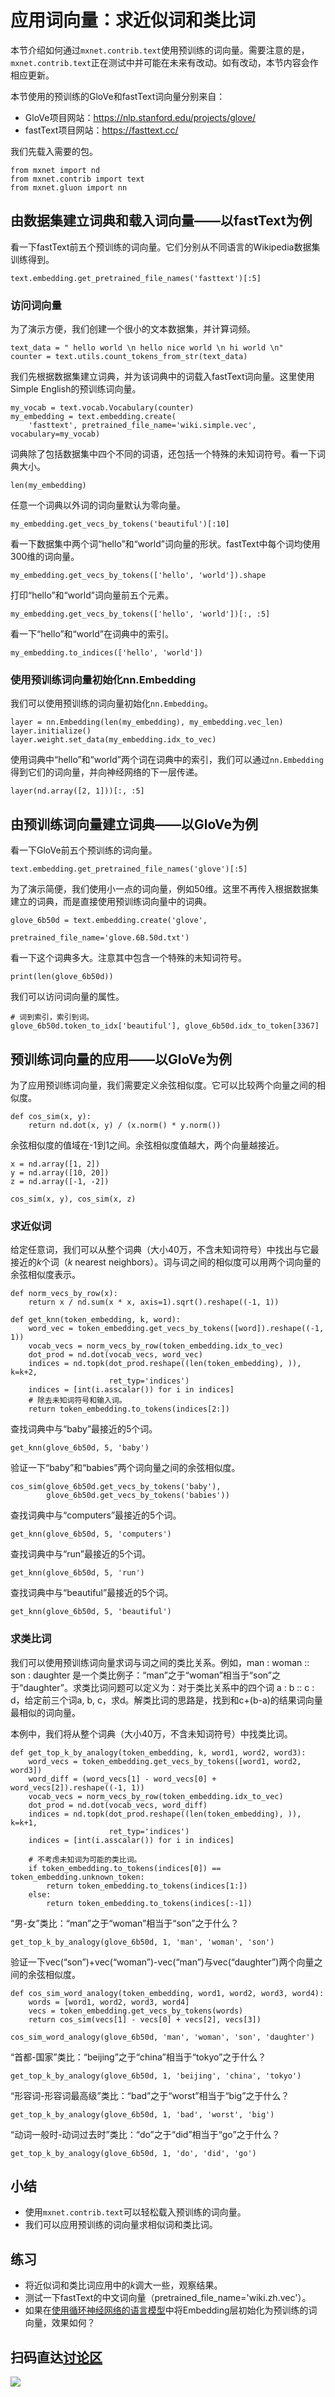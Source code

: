 # 应用词向量：求近似词和类比词

本节介绍如何通过`mxnet.contrib.text`使用预训练的词向量。需要注意的是，`mxnet.contrib.text`正在测试中并可能在未来有改动。如有改动，本节内容会作相应更新。

本节使用的预训练的GloVe和fastText词向量分别来自：

* GloVe项目网站：https://nlp.stanford.edu/projects/glove/
* fastText项目网站：https://fasttext.cc/

我们先载入需要的包。

```{.python .input  n=1}
from mxnet import nd
from mxnet.contrib import text
from mxnet.gluon import nn
```

## 由数据集建立词典和载入词向量——以fastText为例

看一下fastText前五个预训练的词向量。它们分别从不同语言的Wikipedia数据集训练得到。

```{.python .input  n=34}
text.embedding.get_pretrained_file_names('fasttext')[:5]
```

### 访问词向量

为了演示方便，我们创建一个很小的文本数据集，并计算词频。

```{.python .input  n=3}
text_data = " hello world \n hello nice world \n hi world \n"
counter = text.utils.count_tokens_from_str(text_data)
```

我们先根据数据集建立词典，并为该词典中的词载入fastText词向量。这里使用Simple English的预训练词向量。

```{.python .input  n=4}
my_vocab = text.vocab.Vocabulary(counter)
my_embedding = text.embedding.create(
    'fasttext', pretrained_file_name='wiki.simple.vec', vocabulary=my_vocab)
```

词典除了包括数据集中四个不同的词语，还包括一个特殊的未知词符号。看一下词典大小。

```{.python .input}
len(my_embedding)
```

任意一个词典以外词的词向量默认为零向量。

```{.python .input}
my_embedding.get_vecs_by_tokens('beautiful')[:10]
```

看一下数据集中两个词“hello”和“world”词向量的形状。fastText中每个词均使用300维的词向量。

```{.python .input  n=5}
my_embedding.get_vecs_by_tokens(['hello', 'world']).shape
```

打印“hello”和“world”词向量前五个元素。

```{.python .input  n=6}
my_embedding.get_vecs_by_tokens(['hello', 'world'])[:, :5]
```

看一下“hello”和“world”在词典中的索引。

```{.python .input  n=7}
my_embedding.to_indices(['hello', 'world'])
```

### 使用预训练词向量初始化nn.Embedding

我们可以使用预训练的词向量初始化`nn.Embedding`。

```{.python .input  n=8}
layer = nn.Embedding(len(my_embedding), my_embedding.vec_len)
layer.initialize()
layer.weight.set_data(my_embedding.idx_to_vec)
```

使用词典中“hello”和“world”两个词在词典中的索引，我们可以通过`nn.Embedding`得到它们的词向量，并向神经网络的下一层传递。

```{.python .input  n=9}
layer(nd.array([2, 1]))[:, :5]
```

## 由预训练词向量建立词典——以GloVe为例

看一下GloVe前五个预训练的词向量。

```{.python .input  n=35}
text.embedding.get_pretrained_file_names('glove')[:5]
```

为了演示简便，我们使用小一点的词向量，例如50维。这里不再传入根据数据集建立的词典，而是直接使用预训练词向量中的词典。

```{.python .input  n=11}
glove_6b50d = text.embedding.create('glove', 
                                    pretrained_file_name='glove.6B.50d.txt')
```

看一下这个词典多大。注意其中包含一个特殊的未知词符号。

```{.python .input}
print(len(glove_6b50d))
```

我们可以访问词向量的属性。

```{.python .input  n=12}
# 词到索引，索引到词。
glove_6b50d.token_to_idx['beautiful'], glove_6b50d.idx_to_token[3367]
```

## 预训练词向量的应用——以GloVe为例

为了应用预训练词向量，我们需要定义余弦相似度。它可以比较两个向量之间的相似度。

```{.python .input  n=13}
def cos_sim(x, y):
    return nd.dot(x, y) / (x.norm() * y.norm())
```

余弦相似度的值域在-1到1之间。余弦相似度值越大，两个向量越接近。

```{.python .input  n=14}
x = nd.array([1, 2])
y = nd.array([10, 20])
z = nd.array([-1, -2])

cos_sim(x, y), cos_sim(x, z)
```

### 求近似词

给定任意词，我们可以从整个词典（大小40万，不含未知词符号）中找出与它最接近的$k$个词（$k$ nearest neighbors）。词与词之间的相似度可以用两个词向量的余弦相似度表示。

```{.python .input}
def norm_vecs_by_row(x):
    return x / nd.sum(x * x, axis=1).sqrt().reshape((-1, 1))

def get_knn(token_embedding, k, word):
    word_vec = token_embedding.get_vecs_by_tokens([word]).reshape((-1, 1))
    vocab_vecs = norm_vecs_by_row(token_embedding.idx_to_vec)
    dot_prod = nd.dot(vocab_vecs, word_vec)
    indices = nd.topk(dot_prod.reshape((len(token_embedding), )), k=k+2,
                      ret_typ='indices')
    indices = [int(i.asscalar()) for i in indices]
    # 除去未知词符号和输入词。
    return token_embedding.to_tokens(indices[2:])
```

查找词典中与“baby”最接近的5个词。

```{.python .input}
get_knn(glove_6b50d, 5, 'baby')
```

验证一下“baby”和“babies”两个词向量之间的余弦相似度。

```{.python .input}
cos_sim(glove_6b50d.get_vecs_by_tokens('baby'),
        glove_6b50d.get_vecs_by_tokens('babies'))
```

查找词典中与“computers”最接近的5个词。

```{.python .input}
get_knn(glove_6b50d, 5, 'computers')
```

查找词典中与“run”最接近的5个词。

```{.python .input}
get_knn(glove_6b50d, 5, 'run')
```

查找词典中与“beautiful”最接近的5个词。

```{.python .input}
get_knn(glove_6b50d, 5, 'beautiful')
```

### 求类比词

我们可以使用预训练词向量求词与词之间的类比关系。例如，man : woman :: son : daughter 是一个类比例子：“man”之于“woman”相当于“son”之于“daughter”。求类比词问题可以定义为：对于类比关系中的四个词 a : b :: c : d，给定前三个词a, b, c，求d。解类比词的思路是，找到和c+(b-a)的结果词向量最相似的词向量。

本例中，我们将从整个词典（大小40万，不含未知词符号）中找类比词。

```{.python .input  n=17}
def get_top_k_by_analogy(token_embedding, k, word1, word2, word3):
    word_vecs = token_embedding.get_vecs_by_tokens([word1, word2, word3])
    word_diff = (word_vecs[1] - word_vecs[0] + word_vecs[2]).reshape((-1, 1))
    vocab_vecs = norm_vecs_by_row(token_embedding.idx_to_vec)
    dot_prod = nd.dot(vocab_vecs, word_diff)
    indices = nd.topk(dot_prod.reshape((len(token_embedding), )), k=k+1,
                      ret_typ='indices')
    indices = [int(i.asscalar()) for i in indices]

    # 不考虑未知词为可能的类比词。
    if token_embedding.to_tokens(indices[0]) == token_embedding.unknown_token:
        return token_embedding.to_tokens(indices[1:])
    else:
        return token_embedding.to_tokens(indices[:-1])
```

“男-女”类比：“man”之于“woman”相当于“son”之于什么？

```{.python .input  n=18}
get_top_k_by_analogy(glove_6b50d, 1, 'man', 'woman', 'son')
```

验证一下vec(“son”)+vec(“woman”)-vec(“man”)与vec(“daughter”)两个向量之间的余弦相似度。

```{.python .input}
def cos_sim_word_analogy(token_embedding, word1, word2, word3, word4):
    words = [word1, word2, word3, word4]
    vecs = token_embedding.get_vecs_by_tokens(words)
    return cos_sim(vecs[1] - vecs[0] + vecs[2], vecs[3])

cos_sim_word_analogy(glove_6b50d, 'man', 'woman', 'son', 'daughter')
```

“首都-国家”类比：“beijing”之于“china”相当于“tokyo”之于什么？

```{.python .input  n=19}
get_top_k_by_analogy(glove_6b50d, 1, 'beijing', 'china', 'tokyo')
```

“形容词-形容词最高级”类比：“bad”之于“worst”相当于“big”之于什么？

```{.python .input  n=20}
get_top_k_by_analogy(glove_6b50d, 1, 'bad', 'worst', 'big')
```

“动词一般时-动词过去时”类比：“do”之于“did”相当于“go”之于什么？

```{.python .input  n=21}
get_top_k_by_analogy(glove_6b50d, 1, 'do', 'did', 'go')
```

## 小结

* 使用`mxnet.contrib.text`可以轻松载入预训练的词向量。
* 我们可以应用预训练的词向量求相似词和类比词。


## 练习

* 将近似词和类比词应用中的$k$调大一些，观察结果。
* 测试一下fastText的中文词向量（pretrained_file_name='wiki.zh.vec'）。
* 如果在[使用循环神经网络的语言模型](../chapter_recurrent-neural-networks/rnn-gluon.md)中将Embedding层初始化为预训练的词向量，效果如何？


## 扫码直达[讨论区](https://discuss.gluon.ai/t/topic/4373)

![](../img/qr_pretrained-embedding.svg)
